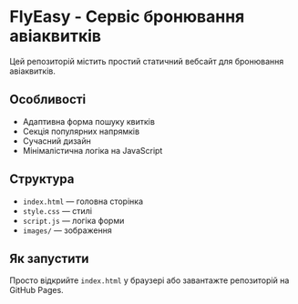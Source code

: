 # FlyEasy - Сервіс бронювання авіаквитків

Цей репозиторій містить простий статичний вебсайт для бронювання авіаквитків.

## Особливості
- Адаптивна форма пошуку квитків
- Секція популярних напрямків
- Сучасний дизайн
- Мінімалістична логіка на JavaScript

## Структура
- `index.html` — головна сторінка
- `style.css` — стилі
- `script.js` — логіка форми
- `images/` — зображення

## Як запустити
Просто відкрийте `index.html` у браузері або завантажте репозиторій на GitHub Pages.
